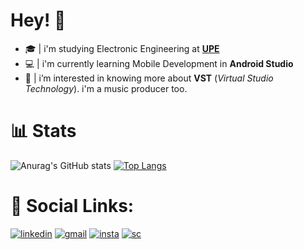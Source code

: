 # **Hey!** 👋

- 🎓 | i'm studying Electronic Engineering at [**UPE**](https://upe.poli.br/)
- 💻 | i'm currently learning Mobile Development in **Android Studio** 
- 👀 | i’m interested in knowing more about **VST** (*Virtual Studio Technology*). i'm a music producer too. 
&nbsp;
# 📊 Stats

![Anurag's GitHub stats](https://github-readme-stats.vercel.app/api?username=Dayv1dx&show_icons=true&theme=vision-friendly-dark) [![Top Langs](https://github-readme-stats.vercel.app/api/top-langs/?username=Dayv1dx&layout=compact&theme=vision-friendly-dark)](https://github.com/anuraghazra/github-readme-stats) 
&nbsp;
# 🔗 Social Links:

[![linkedin](https://img.shields.io/badge/LinkedIn-0077B5?style=for-the-badge&logo=linkedin&logoColor=white)]()
[![gmail](https://img.shields.io/badge/Gmail-D14836?style=for-the-badge&logo=gmail&logoColor=white)](https://www.instagram.com/dayv1dx/)
[![insta](https://img.shields.io/badge/Instagram-E4405F?style=for-the-badge&logo=instagram&logoColor=white)](https://www.instagram.com/dayv1dx/)
[![sc](https://img.shields.io/badge/SoundCloud-FF3300?style=for-the-badge&logo=soundcloud&logoColor=white)](https://soundcloud.com/dayv1dx)






